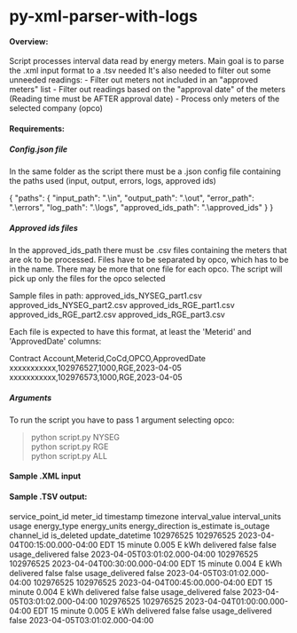 # py-xml-parser-with-logs

#### Overview:
Script processes interval data read by energy meters.
Main goal is to parse the .xml input format to a .tsv needed
It's also needed to filter out some unneeded readings:
    - Filter out meters not included in an "approved meters" list
    - Filter out readings based on the "approval date" of the meters (Reading time must be AFTER approval date)
    - Process only meters of the selected company (opco)

#### Requirements:


##### Config.json file
In the same folder as the script there must be a .json config file containing the paths used (input, output, errors, logs, approved ids)

{
    "paths": {
        "input_path": ".\\in",
        "output_path": ".\\out",
        "error_path": ".\\errors",
        "log_path": ".\\logs",
        "approved_ids_path": ".\\approved_ids"
    }
}

##### Approved ids files
In the approved_ids_path there must be .csv files containing the meters that are ok to be processed.
Files have to be separated by opco, which has to be in the name.
There may be more that one file for each opco. 
The script will pick up only the files for the opco selected

Sample files in path:
approved_ids_NYSEG_part1.csv
approved_ids_NYSEG_part2.csv
approved_ids_RGE_part1.csv
approved_ids_RGE_part2.csv
approved_ids_RGE_part3.csv


Each file is expected to have this format, at least the 'Meterid' and 'ApprovedDate' columns:

Contract Account,Meterid,CoCd,OPCO,ApprovedDate
xxxxxxxxxxx,102976527,1000,RGE,2023-04-05
xxxxxxxxxxx,102976573,1000,RGE,2023-04-05

##### Arguments
To run the script you have to pass 1 argument selecting opco:
>python script.py NYSEG    
>python script.py RGE      
>python script.py ALL  


#### Sample .XML input

 <Channels>
    <Channel IsRegister="false" MarketType="Electric" IntervalLength="15" NumberOfDials="-1" PulseMultiplier="-1" PressureCompensationFactor="-1" IsReadingDecoded="true" ReadingsInPulse="false">
      <ChannelID IntervalChannelID="102976525:1" />
      <ContiguousIntervalSets>
        <ContiguousIntervalSet NumberOfReadings="4">
          <TimePeriod StartTime="2023-04-04T04:00:00Z" EndTime="2023-04-05T04:00:00Z" />
          <Readings>
            <Reading Value="5" StatusRef="58" />
            <Reading Value="4" StatusRef="58" />
            <Reading Value="4" StatusRef="58" />
            <Reading Value="5" StatusRef="58" />
          </Readings>
        </ContiguousIntervalSet>
      </ContiguousIntervalSets>
    </Channel>
 </Channels>


 #### Sample .TSV output:
service_point_id	meter_id	timestamp	timezone	interval_value	interval_units	usage	energy_type	energy_units	energy_direction	is_estimate	is_outage	channel_id	is_deleted	update_datetime
102976525	102976525	2023-04-04T00:15:00.000-04:00	EDT	15	minute	0.005	E	kWh	delivered	false	false	usage_delivered	false	2023-04-05T03:01:02.000-04:00
102976525	102976525	2023-04-04T00:30:00.000-04:00	EDT	15	minute	0.004	E	kWh	delivered	false	false	usage_delivered	false	2023-04-05T03:01:02.000-04:00
102976525	102976525	2023-04-04T00:45:00.000-04:00	EDT	15	minute	0.004	E	kWh	delivered	false	false	usage_delivered	false	2023-04-05T03:01:02.000-04:00
102976525	102976525	2023-04-04T01:00:00.000-04:00	EDT	15	minute	0.005	E	kWh	delivered	false	false	usage_delivered	false	2023-04-05T03:01:02.000-04:00
